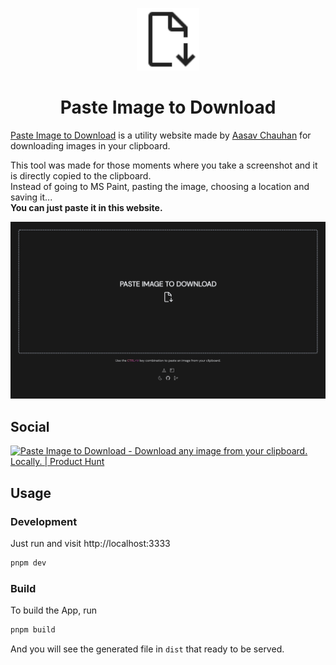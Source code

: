 <p align='center'>
  <img src='https://raw.githubusercontent.com/AlejandroAkbal/Paste-Image-to-Download/main/public/favicon.svg' alt='Paste Image to Download' height='100'/>
</p>

<h1 align='center'>
Paste Image to Download
</h1>

[Paste Image to Download](https://paste.photos/) is a utility website made by [Aasav Chauhan](https://github.com/AasavChauhan1)
for downloading images in your clipboard.

This tool was made for those moments where you take a screenshot and it is directly copied to the clipboard. \
Instead of going to MS Paint, pasting the image, choosing a location and saving it... \
**You can just paste it in this website.**

![Preview](./public/social.png)

## Social

<a href="https://www.producthunt.com/posts/paste-image-to-download?utm_source=badge-featured&utm_medium=badge&utm_souce=badge-paste&#0045;image&#0045;to&#0045;download" target="_blank"><img src="https://api.producthunt.com/widgets/embed-image/v1/featured.svg?post_id=364588&theme=dark" alt="Paste&#0032;Image&#0032;to&#0032;Download - Download&#0032;any&#0032;image&#0032;from&#0032;your&#0032;clipboard&#0046;&#0032;Locally&#0046; | Product Hunt" style="width: 250px; height: 54px;" width="250" height="54" /></a>

## Usage

### Development

Just run and visit http://localhost:3333

```bash
pnpm dev
```

### Build

To build the App, run

```bash
pnpm build
```

And you will see the generated file in `dist` that ready to be served.
